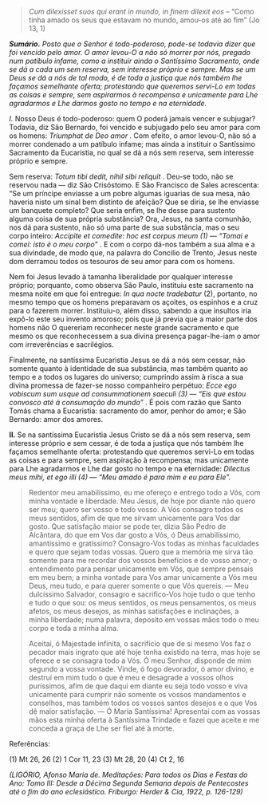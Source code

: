 > *Cum dilexisset suos qui erant in mundo, in finem dilexit eos* – “Como tinha amado os seus que estavam no mundo, amou-os até ao fim” (Jo 13, 1)

***Sumário.** Posto que o Senhor é todo-poderoso, pode-se todavia dizer que foi vencido pelo amor. O amor levou-O a não só morrer por nós, pregado num patíbulo infame, como a instituir ainda o Santíssimo Sacramento, onde se dá a cada um sem reserva, sem interesse próprio e sempre. Mas se um Deus se dá a nós de tal modo, é de toda a justiça que nós também lhe façamos semelhante oferta; protestando que queremos servi-Lo em todas as coisas e sempre, sem aspirarmos à recompensa e unicamente para Lhe agradarmos e Lhe darmos gosto no tempo e na eternidade.*

*I.* Nosso Deus é todo-poderoso: quem O poderá jamais vencer e subjugar? Todavia, diz São Bernardo, foi vencido e subjugado pelo seu amor para com os homens: *Triumphat de Deo amor* . Com efeito, o amor levou-O, não só a morrer condenado a um patíbulo infame; mas ainda a instituir o Santíssimo Sacramento da Eucaristia, no qual se dá a nós sem reserva, sem interesse próprio e sempre.

Sem reserva: *Totum tibi dedit, nihil sibi reliquit* . Deu-se todo, não se reservou nada — diz São Crisóstomo. E São Francisco de Sales acrescenta: “Se um príncipe enviasse a um pobre algumas iguarias de sua mesa, não haveria nisto um sinal bem distinto de afeição? Que se diria, se lhe enviasse um banquete completo? Que seria enfim, se lhe desse para sustento alguma coisa de sua própria substância? Ora, Jesus, na santa comunhão, nos dá para sustento, não só uma parte de sua substância, mas o seu corpo inteiro: *Accipite et comedite: hoc est corpus meum (1) — “Tomai e comei: isto é o meu corpo”* . E com o corpo dá-nos também a sua alma e a sua divindade, de modo que, na palavra do Concilio de Trento, Jesus neste dom derramou todos os tesouros de seu amor para com os homens.

Nem foi Jesus levado à tamanha liberalidade por qualquer interesse próprio; porquanto, como observa São Paulo, instituiu este sacramento na mesma noite em que foi entregue: *In qua nocte tradebatur* (2), portanto, no mesmo tempo que os homens preparavam os açoites, os espinhos e a cruz para o fazerem morrer. Instituiu-o, além disso, sabendo a que insultos iria expô-lo este seu invento amoroso; pois que já previa que a maior parte dos homens não O quereriam reconhecer neste grande sacramento e que mesmo os que reconhecessem a sua divina presença pagar-lhe-iam o amor com irreverências e sacrilégios.

Finalmente, na santíssima Eucaristia Jesus se dá a nós sem cessar, não somente quanto à identidade de sua substância, mas também quanto ao tempo e a todos os lugares do universo; cumprindo assim à risca a sua divina promessa de fazer-se nosso companheiro perpétuo: *Ecce ego vobiscum sum usque ad consummationem saeculi (3) — “Eis que estou convosco até à consumação do mundo”* . É pois com razão que Santo Tomás chama a Eucaristia: sacramento do amor, penhor do amor; e São Bernardo: amor dos amores.

**II.** Se na santíssima Eucaristia Jesus Cristo se dá a nós sem reserva, sem interesse próprio e sem cessar, é de toda a justiça que nós também lhe façamos semelhante oferta: protestando que queremos servi-Lo em todas as coisas e para sempre, sem aspiração à recompensa; mas unicamente para Lhe agradarmos e Lhe dar gosto no tempo e na eternidade: *Dilectus meus mihi, et ego illi (4) — “Meu amado é para mim e eu para Ele”.*

> Redentor meu amabilíssimo, eu me ofereço e entrego todo a Vós, com minha vontade e liberdade. Meu Jesus, de hoje por diante não quero ser meu; quero ser vosso e todo vosso. A Vós consagro todos os meus sentidos, afim de que me sirvam unicamente para Vos dar gosto. Que satisfação maior se pode ter, dizia São Pedro de Alcântara, do que em Vos dar gosto a Vós, ó Deus amabilíssimo, amantíssimo e gratíssimo? Consagro-Vos todas as minhas faculdades e quero que sejam todas vossas. Quero que a memória me sirva tão somente para me recordar dos vossos benefícios e do vosso amor; o entendimento para pensar unicamente em Vós, que sempre pensais em meu bem; a minha vontade para Vos amar unicamente a Vós meu Deus, meu tudo, e para querer somente o que Vós quereis. — Meu dulcíssimo Salvador, consagro e sacrifico-Vos hoje tudo o que tenho e tudo o que sou: os meus sentidos, os meus pensamentos, os meus afetos, os meus desejos, as minhas satisfações e inclinações, a minha liberdade; numa palavra, deposito em vossas mãos todo o meu corpo e toda a minha alma.
>
> Aceitai, ó Majestade infinita, o sacrifício que de si mesmo Vos faz o pecador mais ingrato que até hoje tenha existido na terra, mas hoje se oferece e se consagra todo a Vós. Ó meu Senhor, disponde de mim segundo a vossa vontade. Vinde, ó fogo devorador, ó amor divino, e destruí em mim tudo o que é meu e desagrade a vossos olhos puríssimos, afim de que daqui em diante eu seja todo vosso e viva unicamente para cumprir não somente os vossos mandamentos e conselhos, mas também todos os vossos santos desejos e o que Vos dê maior satisfação. — Ó Maria Santíssima! Apresentai com as vossas mãos esta minha oferta à Santíssima Trindade e fazei que aceite e me conceda a graça de Lhe ser fiel até à morte.

Referências:

\(1\) Mt 26, 26 (2) 1 Cor 11, 23 (3) Mt 28, 20 (4) Ct 2, 16

*(LIGÓRIO, Afonso Maria de. Meditações: Para todos os Dias e Festas do Ano: Tomo III: Desde a Décima Segunda Semana depois de Pentecostes até o fim do ano eclesiástico. Friburgo: Herder & Cia, 1922, p. 126-129)*

